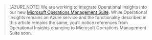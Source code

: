 ﻿> [AZURE.NOTE]
> We are working to integrate Operational Insights into our new [Microsoft Operations Management Suite](http://microsoft.com/oms). While Operational Insights remains an Azure service and the functionality described in this article remains the same, you’ll notice references from Operational Insights changing to Microsoft Operations Management Suite soon. 
